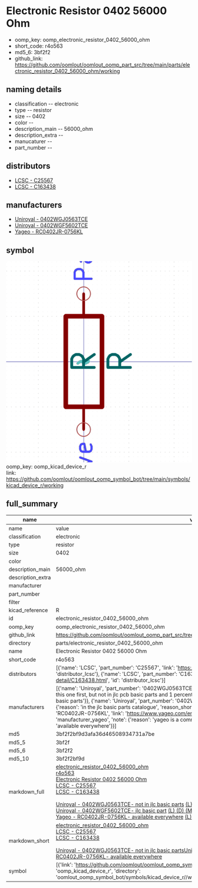 # Electronic Resistor 0402 56000 Ohm

  
* oomp_key: oomp_electronic_resistor_0402_56000_ohm 
* short_code: r4o563
* md5_6: 3bf2f2  
* github_link: https://github.com/oomlout/oomlout_oomp_part_src/tree/main/parts/electronic_resistor_0402_56000_ohm/working  
## naming details
* classification -- electronic
* type -- resistor
* size -- 0402
* color -- 
* description_main -- 56000_ohm
* description_extra -- 
* manucaturer -- 
* part_number -- 

## distributors
* [LCSC - C25567](https://lcsc.com/product-detail/C25567.html)  
* [LCSC - C163438](https://lcsc.com/product-detail/C163438.html)  

## manufacturers
* [Uniroyal - 0402WGJ0563TCE]()  
* [Uniroyal - 0402WGF5602TCE]()  
* [Yageo - RC0402JR-0756KL](https://www.yageo.com/en/Chart/Download/pdf/RC0402JR-0756KL)  

## symbol

![](symbol/0/working/working_600.png)  
oomp_key: oomp_kicad_device_r  
link: https://github.com/oomlout/oomlout_oomp_symbol_bot/tree/main/symbols/kicad_device_r/working  


## full_summary
| name | value | 
| --- | --- | 
| name | value | 
| classification | electronic | 
| type | resistor | 
| size | 0402 | 
| color |  | 
| description_main | 56000_ohm | 
| description_extra |  | 
| manufacturer |  | 
| part_number |  | 
| filter |  | 
| kicad_reference | R | 
| id | electronic_resistor_0402_56000_ohm | 
| oomp_key | oomp_electronic_resistor_0402_56000_ohm | 
| github_link | https://github.com/oomlout/oomlout_oomp_part_src/tree/main/parts/electronic_resistor_0402_56000_ohm/working | 
| directory | parts/electronic_resistor_0402_56000_ohm | 
| name | Electronic Resistor 0402 56000 Ohm | 
| short_code | r4o563 | 
| distributors | [{'name': 'LCSC', 'part_number': 'C25567', 'link': 'https://lcsc.com/product-detail/C25567.html', 'id': 'distributor_lcsc'}, {'name': 'LCSC', 'part_number': 'C163438', 'link': 'https://lcsc.com/product-detail/C163438.html', 'id': 'distributor_lcsc'}] | 
| manufacturers | [{'name': 'Uniroyal', 'part_number': '0402WGJ0563TCE', 'link': '', 'id': 'manufacturer_uniroyal', 'note': {'reason': 'did this one first, but not in jlc pcb basic parts and 1 percent are and they are the same price', 'reason_short': 'not in jlc basic parts'}}, {'name': 'Uniroyal', 'part_number': '0402WGF5602TCE', 'link': '', 'id': 'manufacturer_uniroyal', 'note': {'reason': 'in the jlc basic parts catalogue', 'reason_short': 'jlc basic part'}}, {'name': 'Yageo', 'part_number': 'RC0402JR-0756KL', 'link': 'https://www.yageo.com/en/Chart/Download/pdf/RC0402JR-0756KL', 'id': 'manufacturer_yageo', 'note': {'reason': 'yageo is a commonly cross referenced part number', 'reason_short': 'available everywhere'}}] | 
| md5 | 3bf2f2bf9d3afa36d46508934731a7be | 
| md5_5 | 3bf2f | 
| md5_6 | 3bf2f2 | 
| md5_10 | 3bf2f2bf9d | 
| markdown_full | [electronic_resistor_0402_56000_ohm](https://github.com/oomlout/oomlout_oomp_part_src/tree/main/parts/electronic_resistor_0402_56000_ohm/working)<br>[r4o563](https://github.com/oomlout/oomlout_oomp_part_src/tree/main/parts/electronic_resistor_0402_56000_ohm/working)<br>[Electronic Resistor 0402 56000 Ohm](https://github.com/oomlout/oomlout_oomp_part_src/tree/main/parts/electronic_resistor_0402_56000_ohm/working)<br>[LCSC - C25567<br>](https://lcsc.com/product-detail/C25567.html)[LCSC - C163438<br>](https://lcsc.com/product-detail/C163438.html)<br>[Uniroyal - 0402WGJ0563TCE- not in jlc basic parts]() [(L)  ](https://www.lcsc.com/search?q=0402WGJ0563TCE)[(D)  ](https://www.digikey.com/en/products?keywords=0402WGJ0563TCE)[(M)  ](https://www.mouser.com/Search/Refine?Keyword=0402WGJ0563TCE)[(N)  ](https://www.newark.com/search?st=0402WGJ0563TCE)[(SZ)  ](https://so.szlcsc.com/global.html?k=0402WGJ0563TCE)<br>[Uniroyal - 0402WGF5602TCE- jlc basic part]() [(L)  ](https://www.lcsc.com/search?q=0402WGF5602TCE)[(D)  ](https://www.digikey.com/en/products?keywords=0402WGF5602TCE)[(M)  ](https://www.mouser.com/Search/Refine?Keyword=0402WGF5602TCE)[(N)  ](https://www.newark.com/search?st=0402WGF5602TCE)[(SZ)  ](https://so.szlcsc.com/global.html?k=0402WGF5602TCE)<br>[Yageo - RC0402JR-0756KL- available everywhere](https://www.yageo.com/en/Chart/Download/pdf/RC0402JR-0756KL) [(L)  ](https://www.lcsc.com/search?q=RC0402JR-0756KL)[(D)  ](https://www.digikey.com/en/products?keywords=RC0402JR-0756KL)[(M)  ](https://www.mouser.com/Search/Refine?Keyword=RC0402JR-0756KL)[(N)  ](https://www.newark.com/search?st=RC0402JR-0756KL)[(SZ)  ](https://so.szlcsc.com/global.html?k=RC0402JR-0756KL)<br> | 
| markdown_short | [electronic_resistor_0402_56000_ohm](https://github.com/oomlout/oomlout_oomp_part_src/tree/main/parts/electronic_resistor_0402_56000_ohm/working)<br>[LCSC - C25567<br>](https://lcsc.com/product-detail/C25567.html)[LCSC - C163438<br>](https://lcsc.com/product-detail/C163438.html)<br>[Uniroyal - 0402WGJ0563TCE- not in jlc basic parts]()[Uniroyal - 0402WGF5602TCE- jlc basic part]()[Yageo - RC0402JR-0756KL- available everywhere](https://www.yageo.com/en/Chart/Download/pdf/RC0402JR-0756KL) | 
| symbol | [{'link': 'https://github.com/oomlout/oomlout_oomp_symbol_bot/tree/main/symbols/kicad_device_r', 'oomp_key': 'oomp_kicad_device_r', 'directory': 'oomlout_oomp_symbol_bot/symbols/kicad_device_r//working/working.kicad_sym'}] | 
